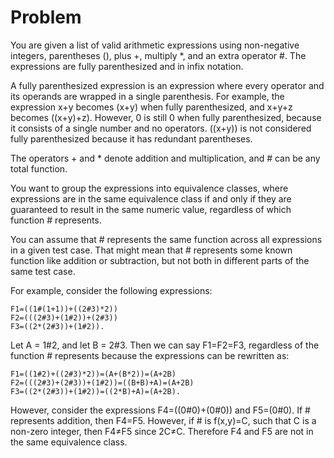 # Problem

You are given a list of valid arithmetic expressions using non-negative integers, parentheses (), plus +, multiply *, and an extra operator #. The expressions are fully parenthesized and in infix notation.

A fully parenthesized expression is an expression where every operator and its operands are wrapped in a single parenthesis. For example, the expression x+y becomes (x+y) when fully parenthesized, and x+y+z becomes ((x+y)+z). However, 0 is still 0 when fully parenthesized, because it consists of a single number and no operators. ((x+y)) is not considered fully parenthesized because it has redundant parentheses.

The operators + and * denote addition and multiplication, and # can be any total function.

You want to group the expressions into equivalence classes, where expressions are in the same equivalence class if and only if they are guaranteed to result in the same numeric value, regardless of which function # represents.

You can assume that # represents the same function across all expressions in a given test case. That might mean that # represents some known function like addition or subtraction, but not both in different parts of the same test case.

For example, consider the following expressions:

    F1=((1#(1+1))+((2#3)*2))
    F2=(((2#3)+(1#2))+(2#3))
    F3=((2*(2#3))+(1#2)).

Let A = 1#2, and let B = 2#3. Then we can say F1=F2=F3, regardless of the function # represents because the expressions can be rewritten as:

    F1=((1#2)+((2#3)*2))=(A+(B*2))=(A+2B)
    F2=(((2#3)+(2#3))+(1#2))=((B+B)+A)=(A+2B)
    F3=((2*(2#3))+(1#2))=((2*B)+A)=(A+2B).

However, consider the expressions F4=((0#0)+(0#0)) and F5=(0#0). If # represents addition, then F4=F5. However, if # is f(x,y)=C, such that C is a non-zero integer, then F4≠F5 since 2C≠C. Therefore F4 and F5 are not in the same equivalence class.
